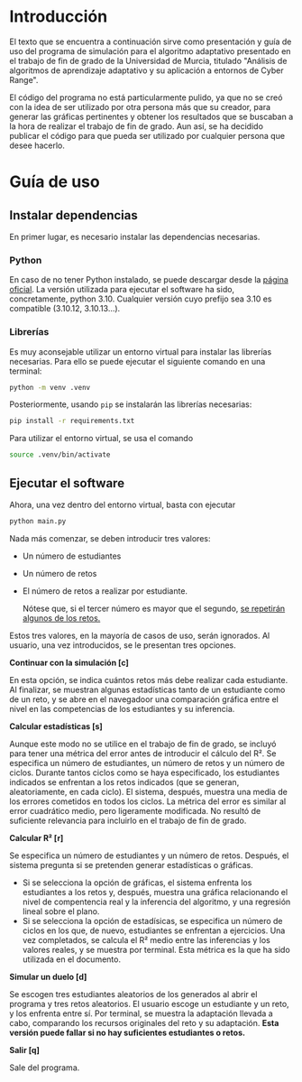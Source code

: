 # Introducción

El texto que se encuentra a continuación sirve como presentación y guía de uso del programa de simulación para el algoritmo adaptativo presentado en el trabajo de fin de grado de la Universidad de Murcia, titulado "Análisis de algoritmos de aprendizaje adaptativo y su aplicación a entornos de Cyber Range".

El código del programa no está particularmente pulido, ya que no se creó con la idea de ser utilizado por otra persona más que su creador, para generar las gráficas pertinentes y obtener los resultados que se buscaban a la hora de realizar el trabajo de fin de grado. Aun así, se ha decidido publicar el código para que pueda ser utilizado por cualquier persona que desee hacerlo.

# Guía de uso

## Instalar dependencias

En primer lugar, es necesario instalar las dependencias necesarias.

### Python

En caso de no tener Python instalado, se puede descargar desde la [página oficial](https://www.python.org/downloads/). La versión utilizada para ejecutar el software ha sido, concretamente, python 3.10. Cualquier versión cuyo prefijo sea 3.10 es compatible (3.10.12, 3.10.13...).

### Librerías

Es muy aconsejable utilizar un entorno virtual para instalar las librerías necesarias. Para ello se puede ejecutar el siguiente comando en una terminal:
```bash
python -m venv .venv
```

Posteriormente, usando ```pip``` se instalarán las librerías necesarias:
```bash
pip install -r requirements.txt
```

Para utilizar el entorno virtual, se usa el comando

```bash
source .venv/bin/activate
```

## Ejecutar el software

Ahora, una vez dentro del entorno virtual, basta con ejecutar
```bash
python main.py
```

Nada más comenzar, se deben introducir tres valores:

- Un número de estudiantes
- Un número de retos
- El número de retos a realizar por estudiante.

  Nótese que, si el tercer número es mayor que el segundo, [se repetirán algunos de los retos.](https://es.wikipedia.org/wiki/Principio_del_palomar})

Estos tres valores, en la mayoría de casos de uso, serán ignorados. Al usuario, una vez introducidos, se le presentan tres opciones.

**Continuar con la simulación \[c\]**

En esta opción, se indica cuántos retos más debe realizar cada estudiante. Al finalizar, se muestran algunas estadísticas tanto de un estudiante como de un reto, y se abre en el navegadoor una comparación gráfica entre el nivel en las competencias de los estudiantes y su inferencia.

**Calcular estadísticas \[s\]**

Aunque este modo no se utilice en el trabajo de fin de grado, se incluyó para tener una métrica del error antes de introducir el cálculo del R². Se especifica un número de estudiantes, un número de retos y un número de ciclos. Durante tantos ciclos como se haya especificado, los estudiantes indicados se enfrentan a los retos indicados (que se generan, aleatoriamente, en cada ciclo). El sistema, después, muestra una media de los errores cometidos en todos los ciclos. La métrica del error es similar al error cuadrático medio, pero ligeramente modificada. No resultó de suficiente relevancia para incluirlo en el trabajo de fin de grado.

**Calcular R² \[r\]** 

Se especifica un número de estudiantes y un número de retos. Después, el sistema pregunta si se pretenden generar estadísticas o gráficas.

- Si se selecciona la opción de gráficas, el sistema enfrenta los estudiantes a los retos y, después, muestra una gráfica relacionando el nivel de compentencia real y la inferencia del algoritmo, y una regresión lineal sobre el plano.
- Si se selecciona la opción de estadísicas, se especifica un número de ciclos en los que, de nuevo, estudiantes se enfrentan a ejercicios. Una vez completados, se calcula el R² medio entre las inferencias y los valores reales, y se muestra por terminal. Esta métrica es la que ha sido utilizada en el documento.

**Simular un duelo \[d\]**

Se escogen tres estudiantes aleatorios de los generados al abrir el programa y tres retos aleatorios. El usuario escoge un estudiante y un reto, y los enfrenta entre sí. Por terminal, se muestra la adaptación llevada a cabo, comparando los recursos originales del reto y su adaptación. **Esta versión puede fallar si no hay suficientes estudiantes o retos.**

**Salir \[q\]**

Sale del programa.
